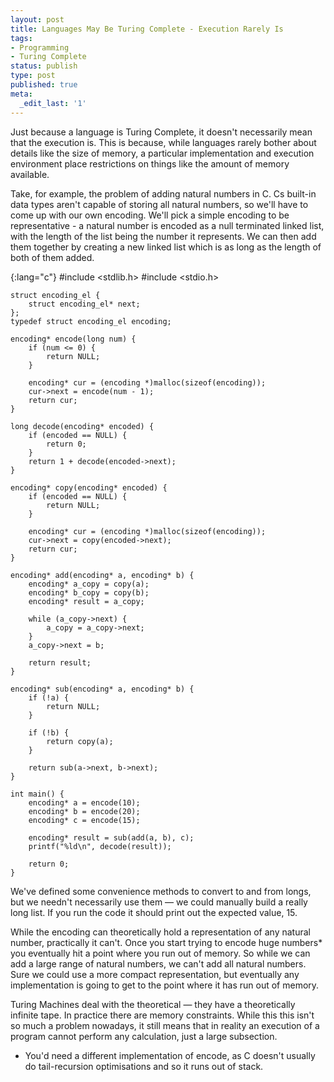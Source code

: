 ```yaml
---
layout: post
title: Languages May Be Turing Complete - Execution Rarely Is
tags:
- Programming
- Turing Complete
status: publish
type: post
published: true
meta:
  _edit_last: '1'
---
```

Just because a language is Turing Complete, it doesn't necessarily mean that the execution is. This is because, while languages rarely bother about details like the size of memory, a particular implementation and execution environment place restrictions on things like the amount of memory available.

Take, for example, the problem of adding natural numbers in C. Cs built-in data types aren't capable of storing all natural numbers, so we'll have to come up with our own encoding. We'll pick a simple encoding to be representative - a natural number is encoded as a null terminated linked list, with the length of the list being the number it represents. We can then add them together by creating a new linked list which is as long as the length of both of them added.

{:lang="c"}
    #include <stdlib.h>
    #include <stdio.h>

    struct encoding_el {
        struct encoding_el* next;
    };
    typedef struct encoding_el encoding;

    encoding* encode(long num) {
        if (num <= 0) {
            return NULL;
        }

        encoding* cur = (encoding *)malloc(sizeof(encoding));
        cur->next = encode(num - 1);
        return cur;
    }

    long decode(encoding* encoded) {
        if (encoded == NULL) {
            return 0;
        }
        return 1 + decode(encoded->next);
    }

    encoding* copy(encoding* encoded) {
        if (encoded == NULL) {
            return NULL;
        }

        encoding* cur = (encoding *)malloc(sizeof(encoding));
        cur->next = copy(encoded->next);
        return cur;
    }

    encoding* add(encoding* a, encoding* b) {
        encoding* a_copy = copy(a);
        encoding* b_copy = copy(b);
        encoding* result = a_copy;

        while (a_copy->next) {
            a_copy = a_copy->next;
        }
        a_copy->next = b;

        return result;
    }

    encoding* sub(encoding* a, encoding* b) {
        if (!a) {
            return NULL;
        }

        if (!b) {
            return copy(a);
        }

        return sub(a->next, b->next);
    }
        
    int main() {
        encoding* a = encode(10);
        encoding* b = encode(20);
        encoding* c = encode(15);

        encoding* result = sub(add(a, b), c);
        printf("%ld\n", decode(result));

        return 0;
    }

We've defined some convenience methods to convert to and from longs, but we needn't necessarily use them &mdash; we could manually build a really long list. If you run the code it should print out the expected value, 15.

While the encoding can theoretically hold a representation of any natural number, practically it can't. Once you start trying to encode huge numbers* you eventually hit a point where you run out of memory. So while we can add a large range of natural numbers, we can't add all natural numbers. Sure we could use a more compact representation, but eventually any implementation is going to get to the point where it has run out of memory.

Turing Machines deal with the theoretical &mdash; they have a theoretically infinite tape. In practice there are memory constraints. While this this isn't so much a problem nowadays, it still means that in reality an execution of a program cannot perform any calculation, just a large subsection.

* You'd need a different implementation of encode, as C doesn't usually do tail-recursion optimisations and so it runs out of stack.
